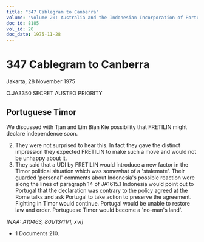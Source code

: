 ```yaml
---
title: "347 Cablegram to Canberra"
volume: "Volume 20: Australia and the Indonesian Incorporation of Portuguese Timor, 1974-1976"
doc_id: 8185
vol_id: 20
doc_date: 1975-11-28
---
```


# 347 Cablegram to Canberra

Jakarta, 28 November 1975

O.JA3350 SECRET AUSTEO PRIORITY

## Portuguese Timor

We discussed with Tjan and Lim Bian Kie possibility that FRETILIN might declare independence soon.

  2. They were not surprised to hear this. In fact they gave the distinct impression they expected FRETILIN to make such a move and would not be unhappy about it.
  3. They said that a UDI by FRETILIN would introduce a new factor in the Timor political situation which was somewhat of a 'stalemate'. Their guarded 'personal' comments about Indonesia's possible reaction were along the lines of paragraph 14 of JA1615.1 Indonesia would point out to Portugal that the declaration was contrary to the policy agreed at the Rome talks and ask Portugal to take action to preserve the agreement. Fighting in Timor would continue. Portugal would be unable to restore law and order. Portuguese Timor would become a 'no-man's land'.



_[NAA: A10463, 801/13/11/1, xvi]_

  * 1 Documents 210.


